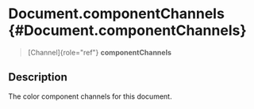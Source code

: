 Document.componentChannels {#Document.componentChannels}
==========================

> [Channel]{role="ref"} **componentChannels**

Description
-----------

The color component channels for this document.
